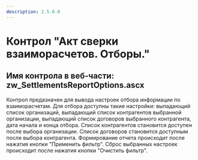```yaml
---
description: 2.5.0.0
---
```


# Контрол "Акт сверки взаиморасчетов. Отборы."

## Имя контрола в веб-части: zw\_SettlementsReportOptions.ascx

Контрол предазначен для вывода настроек отбора информации по взаиморасчетам. Для отбора доступны такие настройки: выпадающий список организаций, выпадающий список контрагентов выбранной организации, выпадающий список договоров выбранного контрагента, дата начала и конца отбора. Список контрагентов становится доступен после выбора организации. Список договоров становится доступным после выбора контрагента. Формирование отчета происходит после нажатия кнопки "Применить фильтр". Сброс выбранных настроек происходит после нажатия кнопки "Очистить фильтр".

